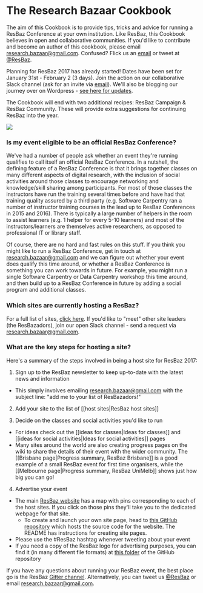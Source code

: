# The Research Bazaar Cookbook

The aim of this Cookbook is to provide tips, tricks and advice for running a ResBaz Conference at your own institution. Like ResBaz, this Cookbook believes in open and collaborative communities. If you'd like to contribute and become an author of this cookbook, please email [research.bazaar@gmail.com](research.bazaar@gmail.com). Confused? Flick us an [email](research.bazaar@gmail.com) or tweet at [@ResBaz](www.twitter.com/resbaz).

Planning for ResBaz 2017 has already started! Dates have been set for January 31st - February 2 (3 days). Join the action on our collaborative Slack channel (ask for an invite via [email](research.bazaar@gmail.com)). We'll also be blogging our journey over on Wordpress - [see here for updates](resbaz.blog.wordpress.com). 

The Cookbook will end with two additional recipes: ResBaz Campaign & ResBaz Community. These will provide extra suggestions for continuing ResBaz into the year. 

![](http://65.media.tumblr.com/1423cd1418b77aa438f7683bee97e139/tumblr_inline_o27opvUYDv1ssbz72_500.jpg)


### Is my event eligible to be an official ResBaz Conference?


We've had a number of people ask whether an event they're running qualifies to call itself an official ResBaz Conference. In a nutshell, the defining feature of a ResBaz Conference is that it brings together classes on many different aspects of digital research, with the inclusion of social activities around those classes to encourage networking and knowledge/skill sharing among participants. For most of those classes the instructors have run the training several times before and have had that training quality assured by a third party (e.g. Software Carpentry ran a number of instructor training courses in the lead up to ResBaz Conferences in 2015 and 2016). There is typically a large number of helpers in the room to assist learners (e.g. 1 helper for every 5-10 learners) and most of the instructors/learners are themselves active researchers, as opposed to professional IT or library staff.

Of course, there are no hard and fast rules on this stuff. If you think you might like to run a ResBaz Conference, get in touch at [research.bazaar@gmail.com](research.bazaar@gmail.com) and we can figure out whether your event does qualify this time around, or whether a ResBaz Conference is something you can work towards in future. For example, you might run a single Software Carpentry or Data Carpentry workshop this time around, and then build up to a ResBaz Conference in future by adding a social program and additional classes.


### Which sites are currently hosting a ResBaz?

For a full list of sites, [click here](https://github.com/resbaz/cookbook/wiki/ResBaz-host-sites). If you'd like to "meet" other site leaders (the ResBazadors), join our open Slack channel - send a request via [research.bazaar@gmail.com](research.bazaar@gmail.com).


### What are the key steps for hosting a site? 

Here's a summary of the steps involved in being a host site for ResBaz 2017:

1. Sign up to the ResBaz newsletter to keep up-to-date with the latest news and information 
  * This simply involves emailing research.bazaar@gmail.com with the subject line: "add me to your list of ResBazadors!"

2. Add your site to the list of [[host sites|ResBaz host sites]]

3. Decide on the classes and social activities you'd like to run
  * For ideas check out the [[ideas for classes|Ideas for classes]] and [[ideas for social activities|Ideas for social activities]] pages
  * Many sites around the world are also creating progress pages on the wiki to share the details of their event with the wider community. The [[Brisbane page|Progress summary, ResBaz Brisbane]] is a good example of a small ResBaz event for first time organisers, while the [[Melbourne page|Progress summary, ResBaz UniMelb]] shows just how big you can go!

4. Advertise your event
  * The main [ResBaz website](https://feb2016.resbaz.com/) has a map with pins corresponding to each of the host sites. If you click on those pins they'll take you to the dedicated webpage for that site.
    * To create and launch your own site page, head to [this GitHub repository](https://github.com/resbaz/resbaz-2016-02-01) which hosts the source code for the website. The README has instructions for creating site pages.
  * Please use the #ResBaz hashtag whenever tweeting about your event
  * If you need a copy of the ResBaz logo for advertising purposes, you can find it (in many different file formats) at [this folder](https://github.com/resbaz/resbaz-2016-02-01/tree/gh-pages/img/resbaz_logos) of the GitHub repository 




If you have any questions about running your ResBaz event, the best place go is the ResBaz [Gitter channel](http://melbourne.resbaz.edu.au/post/113825220654/join-us-on-gitter). Alternatively, you can tweet us [@ResBaz](https://twitter.com/ResBaz) or email research.bazaar@gmail.com.




